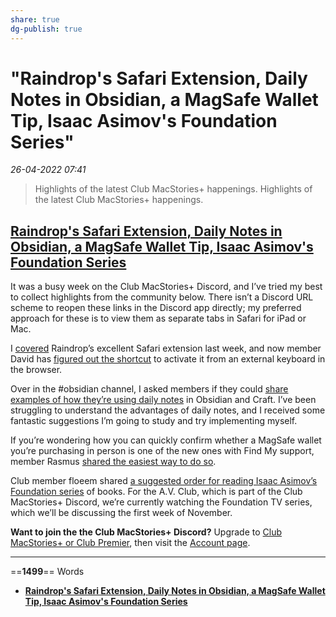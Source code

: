 ```yaml
---
share: true
dg-publish: true
---
```

# "Raindrop's Safari Extension, Daily Notes in Obsidian, a MagSafe Wallet Tip, Isaac Asimov's Foundation Series"

*26-04-2022 07:41* 

> Highlights of the latest Club MacStories+ happenings.
Highlights of the latest Club MacStories+ happenings.

## [Raindrop's Safari Extension, Daily Notes in Obsidian, a MagSafe Wallet Tip, Isaac Asimov's Foundation Series](https://club.macstories.net/posts/raindrops-safari-extension-daily-notes-in-obsidian-a-magsafe-wallet-tip-isaac-asimovs-foundation-series)

It was a busy week on the Club MacStories+ Discord, and I’ve tried my best to collect highlights from the community below. There isn’t a Discord URL scheme to reopen these links in the Discord app directly; my preferred approach for these is to view them as separate tabs in Safari for iPad or Mac.

I [covered](https://club.macstories.net/posts/app-debuts-294) Raindrop’s excellent Safari extension last week, and now member David has [figured out the shortcut](https://discord.com/channels/836622115435184162/837345683550765157/899990084164648971) to activate it from an external keyboard in the browser.

Over in the #obsidian channel, I asked members if they could [share examples of how they’re using daily notes](https://discord.com/channels/836622115435184162/880549416765898772/900738408979247145) in Obsidian and Craft. I’ve been struggling to understand the advantages of daily notes, and I received some fantastic suggestions I’m going to study and try implementing myself.

If you’re wondering how you can quickly confirm whether a MagSafe wallet you’re purchasing in person is one of the new ones with Find My support, member Rasmus [shared the easiest way to do so](https://discord.com/channels/836622115435184162/837345643567251506/900825799081484288).

Club member floeem shared [a suggested order for reading Isaac Asimov’s Foundation series](https://discord.com/channels/836622115435184162/837345854385815652/899784693925441578) of books. For the A.V. Club, which is part of the Club MacStories+ Discord, we’re currently watching the Foundation TV series, which we’ll be discussing the first week of November.

**Want to join the the Club MacStories+ Discord?** Upgrade to [Club MacStories+ or Club Premier](https://club.macstories.net/plans), then visit the [Account page](https://club.macstories.net/account).
***

==**1499**== Words

- **[Raindrop's Safari Extension, Daily Notes in Obsidian, a MagSafe Wallet Tip, Isaac Asimov's Foundation Series](https://club.macstories.net/posts/raindrops-safari-extension-daily-notes-in-obsidian-a-magsafe-wallet-tip-isaac-asimovs-foundation-series)**